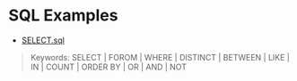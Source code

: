 # SQL Examples

- [SELECT.sql](https://github.com/m-bashari-m/sql-examples/blob/main/SELECT.sql)

> Keywords: SELECT | FOROM | WHERE | DISTINCT | BETWEEN | LIKE | IN | COUNT | ORDER BY | OR | AND | NOT
